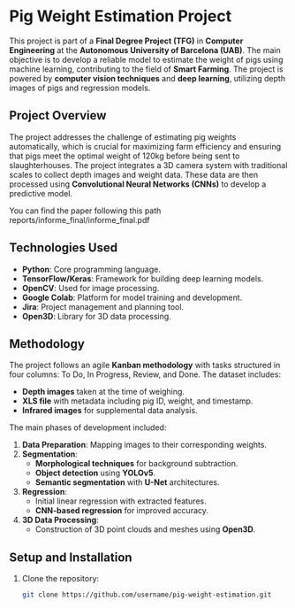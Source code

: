 # Pig Weight Estimation Project

This project is part of a **Final Degree Project (TFG)** in **Computer Engineering** at the **Autonomous University of Barcelona (UAB)**. The main objective is to develop a reliable model to estimate the weight of pigs using machine learning, contributing to the field of **Smart Farming**. The project is powered by **computer vision techniques** and **deep learning**, utilizing depth images of pigs and regression models.

## Project Overview
The project addresses the challenge of estimating pig weights automatically, which is crucial for maximizing farm efficiency and ensuring that pigs meet the optimal weight of 120kg before being sent to slaughterhouses. The project integrates a 3D camera system with traditional scales to collect depth images and weight data. These data are then processed using **Convolutional Neural Networks (CNNs)** to develop a predictive model.

You can find the paper following this path reports/informe_final/informe_final.pdf

## Technologies Used
- **Python**: Core programming language.
- **TensorFlow/Keras**: Framework for building deep learning models.
- **OpenCV**: Used for image processing.
- **Google Colab**: Platform for model training and development.
- **Jira**: Project management and planning tool.
- **Open3D**: Library for 3D data processing.

## Methodology
The project follows an agile **Kanban methodology** with tasks structured in four columns: To Do, In Progress, Review, and Done. The dataset includes:
- **Depth images** taken at the time of weighing.
- **XLS file** with metadata including pig ID, weight, and timestamp.
- **Infrared images** for supplemental data analysis.

The main phases of development included:
1. **Data Preparation**: Mapping images to their corresponding weights.
2. **Segmentation**:
   - **Morphological techniques** for background subtraction.
   - **Object detection** using **YOLOv5**.
   - **Semantic segmentation** with **U-Net** architectures.
3. **Regression**:
   - Initial linear regression with extracted features.
   - **CNN-based regression** for improved accuracy.
4. **3D Data Processing**:
   - Construction of 3D point clouds and meshes using **Open3D**.

## Setup and Installation
1. Clone the repository:
   ```bash
   git clone https://github.com/username/pig-weight-estimation.git
